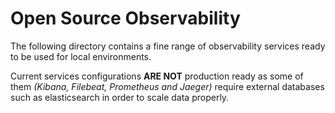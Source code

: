 # Open Source Observability

The following directory contains a fine range of observability services ready to be used for local environments.

Current services configurations **ARE NOT** production ready as some of them _(Kibana, Filebeat, Prometheus and Jaeger)_ require external databases such as elasticsearch 
in order to scale data properly.
